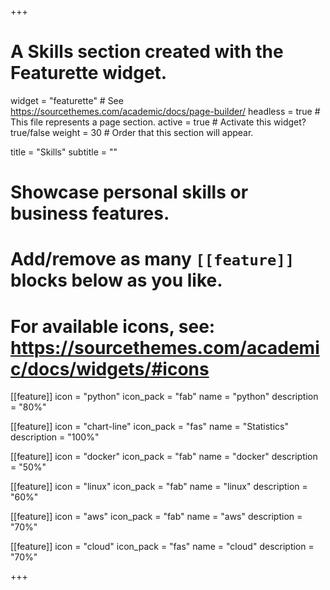+++
# A Skills section created with the Featurette widget.
widget = "featurette"  # See https://sourcethemes.com/academic/docs/page-builder/
headless = true  # This file represents a page section.
active = true  # Activate this widget? true/false
weight = 30  # Order that this section will appear.

title = "Skills"
subtitle = ""

# Showcase personal skills or business features.
# 
# Add/remove as many `[[feature]]` blocks below as you like.
# 
# For available icons, see: https://sourcethemes.com/academic/docs/widgets/#icons

[[feature]]
  icon = "python"
  icon_pack = "fab"
  name = "python"
  description = "80%"
  
[[feature]]
  icon = "chart-line"
  icon_pack = "fas"
  name = "Statistics"
  description = "100%"  
  
[[feature]]
  icon = "docker"
  icon_pack = "fab"
  name = "docker"
  description = "50%"

[[feature]]
  icon = "linux"
  icon_pack = "fab"
  name = "linux"
  description = "60%"

[[feature]]
  icon = "aws"
  icon_pack = "fab"
  name = "aws"
  description = "70%"

[[feature]]
  icon = "cloud"
  icon_pack = "fas"
  name = "cloud"
  description = "70%"


+++
